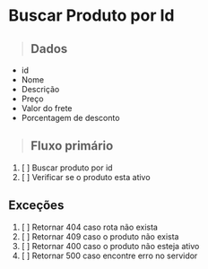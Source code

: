 # Buscar Produto por Id

> ## Dados
* id
* Nome
* Descrição
* Preço
* Valor do frete
* Porcentagem de desconto

> ## Fluxo primário
1. [ ] Buscar produto por id
2. [ ] Verificar se o produto esta ativo

## Exceções
1. [ ] Retornar 404 caso rota não exista
2. [ ] Retornar 409 caso o produto não exista
3. [ ] Retornar 400 caso o produto não esteja ativo
4. [ ] Retornar 500 caso encontre erro no servidor